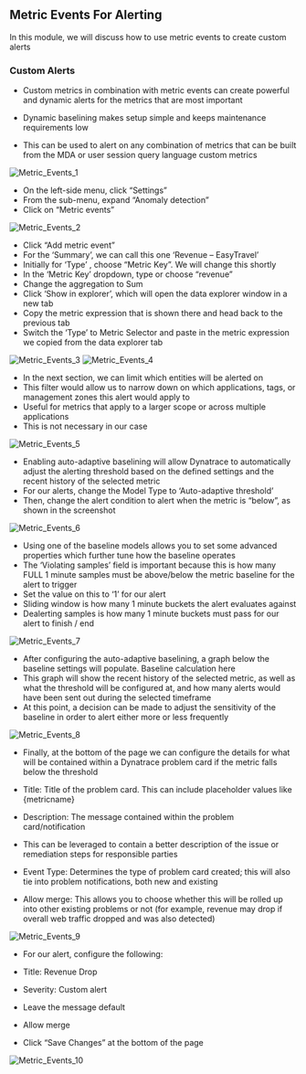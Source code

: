## Metric Events For Alerting

In this module, we will discuss how to use metric events to create custom alerts

### Custom Alerts

- Custom metrics in combination with metric events can create powerful and dynamic alerts for the metrics that are most important

- Dynamic baselining makes setup simple and keeps maintenance requirements low

- This can be used to alert on any combination of metrics that can be built from the MDA or user session query language custom metrics

![Metric_Events_1](../../assets/images/Metric_Events_1.png)


- On the left-side menu, click “Settings”
- From the sub-menu, expand “Anomaly detection”
- Click on “Metric events”

![Metric_Events_2](../../assets/images/Metric_Events_2.png)

- Click “Add metric event”
- For the ‘Summary’, we can call this one ‘Revenue – EasyTravel’
- Initially for ‘Type’ , choose “Metric Key”. We will change this shortly
- In the ‘Metric Key’ dropdown, type or choose “revenue”
- Change the aggregation to Sum
- Click ‘Show in explorer’, which will open the data explorer window in a new tab
- Copy the metric expression that is shown there and head back to the previous tab
- Switch the ‘Type’ to Metric Selector and paste in the metric expression we copied from the data explorer tab

![Metric_Events_3](../../assets/images/Metric_Events_3.png)
![Metric_Events_4](../../assets/images/Metric_Events_4.png)

- In the next section, we can limit which entities will be alerted on
- This filter would allow us to narrow down on which applications, tags, or management zones this alert would apply to
- Useful for metrics that apply to a larger scope or across multiple applications
- This is not necessary in our case

![Metric_Events_5](../../assets/images/Metric_Events_5.png)

- Enabling auto-adaptive baselining will allow Dynatrace to automatically adjust the alerting threshold based on the defined settings and the recent history of the selected metric
- For our alerts, change the Model Type to ‘Auto-adaptive threshold’
- Then, change the alert condition to alert when the metric is “below”, as shown in the screenshot

![Metric_Events_6](../../assets/images/Metric_Events_6.png)

- Using one of the baseline models allows you to set some advanced properties which further tune how the baseline operates
- The ‘Violating samples’ field is important because this is how many FULL 1 minute samples must be above/below the metric baseline for the alert to trigger
- Set the value on this to ‘1’ for our alert
- Sliding window is how many 1 minute buckets the alert evaluates against
- Dealerting samples is how many 1 minute buckets must pass for our alert to finish / end

![Metric_Events_7](../../assets/images/Metric_Events_7.png)

- After configuring the auto-adaptive baselining, a graph below the baseline settings will populate. Baseline calculation here
- This graph will show the recent history of the selected metric, as well as what the threshold will be configured at, and how many alerts would have been sent out during the selected timeframe
- At this point, a decision can be made to adjust the sensitivity of the baseline in order to alert either more or less frequently

![Metric_Events_8](../../assets/images/Metric_Events_8.png)

- Finally, at the bottom of the page we can configure the details for what will be contained within a Dynatrace problem card if the metric falls below the threshold

- Title: Title of the problem card. This can include placeholder values like {metricname}
- Description: The message contained within the problem card/notification
- This can be leveraged to contain a better description of the issue or remediation steps for responsible parties
- Event Type: Determines the type of problem card created; this will also tie into problem notifications, both new and existing
- Allow merge: This allows you to choose whether this will be rolled up into other existing problems or not (for example, revenue may drop if overall web traffic dropped and was also detected)

![Metric_Events_9](../../assets/images/Metric_Events_9.png)

- For our alert, configure the following:

- Title: Revenue Drop
- Severity: Custom alert
- Leave the message default
- Allow merge
- Click “Save Changes” at the bottom of the page

![Metric_Events_10](../../assets/images/Metric_Events_10.png)
